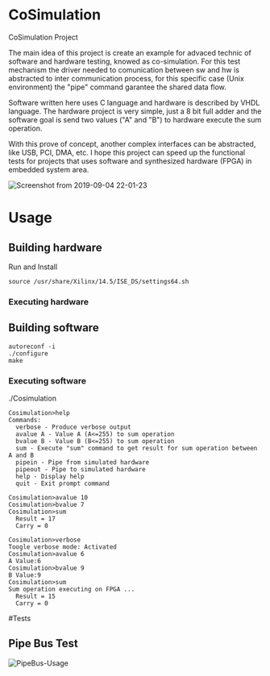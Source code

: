 # CoSimulation
CoSimulation Project

The main idea of this project is create an example for advaced technic of software and hardware testing, knowed as co-simulation. For this test mechanism the driver needed to comunication between sw and hw is abstracted to inter communication process, for this specific case (Unix environment) the "pipe" command garantee the shared data flow.

Software written here uses C language and hardware is described by VHDL language. The hardware project is very simple, just a 8 bit full adder and the software goal is send two values ("A" and "B") to hardware execute the sum operation.

With this prove of concept, another complex interfaces can be abstracted, like USB, PCI, DMA, etc. I hope this project can speed up the functional tests for projects that uses software and synthesized hardware (FPGA) in embedded system area.

![Screenshot from 2019-09-04 22-01-23](https://user-images.githubusercontent.com/27175864/64291308-c1191500-cf5f-11e9-8a9c-f8f17c9dbcb5.png)

# Usage

## Building hardware

Run and Install
```
source /usr/share/Xilinx/14.5/ISE_DS/settings64.sh
```

### Executing hardware

## Building software
```
autoreconf -i
./configure
make
```

### Executing software

./Cosimulation

```
Cosimulation>help
Commands:
  verbose - Produce verbose output
  avalue A - Value A (A<=255) to sum operation
  bvalue B - Value B (B<=255) to sum operation
  sum - Execute "sum" command to get result for sum operation between A and B
  pipein - Pipe from simulated hardware
  pipeout - Pipe to simulated hardware
  help - Display help
  quit - Exit prompt command

Cosimulation>avalue 10
Cosimulation>bvalue 7
Cosimulation>sum
  Result = 17
  Carry = 0

Cosimulation>verbose
Toogle verbose mode: Activated 
Cosimulation>avalue 6
A Value:6
Cosimulation>bvalue 9
B Value:9
Cosimulation>sum
Sum operation executing on FPGA ...
  Result = 15
  Carry = 0
```
#Tests

## Pipe Bus Test

![PipeBus-Usage](https://user-images.githubusercontent.com/27175864/64924122-e831db00-d7d8-11e9-9609-fe2dc1ffda48.png)
